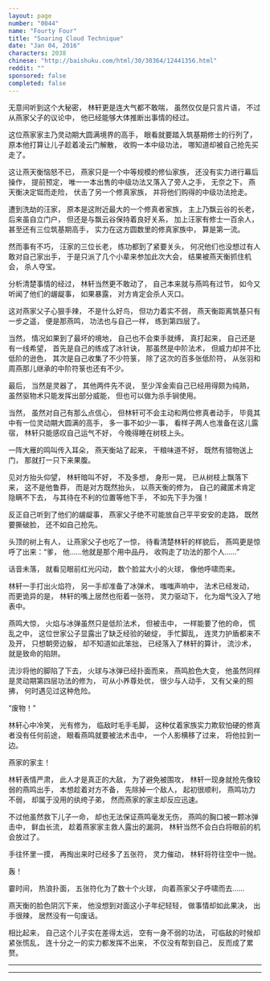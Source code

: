```yaml
---
layout: page
number: "0044"
name: "Fourty Four"
title: "Soaring Cloud Technique"
date: "Jan 04, 2016"
characters: 2038
chinese: "http://baishuku.com/html/30/30364/12441356.html"
reddit: ""
sponsored: false
completed: false
---
```


无意间听到这个大秘密，
林轩更是连大气都不敢喘，
虽然仅仅是只言片语，
不过从燕家父子的议论中，
他已经能够大体推断出事情的经过。

这位燕家家主乃灵动期大圆满境界的高手，
眼看就要踏入筑基期修士的行列了，
原本他打算让儿子趁着凌云门解散，
收购一本中级功法，
哪知道却被自己抢先买走了。

这让燕天衡恼怒不已，
燕家只是一个中等规模的修仙家族，
还没有实力进行幕后操作，
提前预定，
唯一一本出售的中级功法又落入了旁人之手，
无奈之下，
燕天衡决定铤而走险，
伏击了另一个修真家族，
并将他们购得的中级功法抢走。

遭到洗劫的汪家，
原本是这附近最大的一个修真者家族，
主上乃飘云谷的长老，
后来虽自立门户，
但还是与飘云谷保持着良好关系，
加上汪家有修士一百余人，
甚至还有三位筑基期高手，
实力在这方圆数里的修真家族中，
算是第一流。

然而事有不巧，
汪家的三位长老，
练功都到了紧要关头，
何况他们也没想过有人敢对自己家出手，
于是只派了几个小辈来参加此次大会，
结果被燕天衡抓住机会，
杀人夺宝。

分析清楚事情的经过，
林轩当然更不敢动了，
自己本来就与燕鸣有过节，
如今又听闻了他们的龌龊事，
如果暴露，
对方肯定会杀人灭口。

这对燕家父子心狠手辣，
不是什么好鸟，
但功力着实不弱，
燕天衡距离筑基只有一步之遥，
便是那燕鸣，
功法也与自己一样，
练到第四层了。

当然，
情况如果到了最坏的境地，
自己也不会束手就缚，
真打起来，
自己还是有一线希望，
首先是自己的练成了冰针诀，
那虽然是中阶法术，
但威力却并不比低阶的逊色，
其次是自己收集了不少符箓，
除了这次的百多张低阶符，
从张羽和周燕那儿继承的中阶符箓也还有不少。

最后，
当然是灵器了，
其他两件先不说，
至少浑金索自己已经用得颇为纯熟，
虽然驱物术只能发挥出部分威能，
但也可以做为杀手锏使用。

当然，
虽然对自己有那么点信心，
但林轩可不会主动和两位修真者动手，
毕竟其中有一位灵动期大圆满的高手，
多一事不如少一事，
看样子两人也准备在这儿露宿，
林轩只能感叹自己运气不好，
今晚得睡在树枝上头。

一阵大雁的鸣叫传入耳朵，
燕天衡站了起来，
干粮味道不好，
既然有猎物送上门，
那就打一只下来果腹。

见对方抬头仰望，
林轩暗叫不好，
不及多想，
身形一晃，
已从树枝上飘落下来，
这不是他鲁莽，
而是对方既然抬头，
以燕天衡的修为，
自己的藏匿术肯定隐瞒不下去，
与其待在不利的位置等他下手，
不如先下手为强！

反正自己听到了他们的龌龊事，
燕家父子绝不可能放自己平平安安的走路，
既然要撕破脸，
还不如自己抢先。

头顶的树上有人，
让燕家父子也吃了一惊，
待看清楚林轩的样貌后，
燕鸣更是惊呼了出来：“爹，
他……他就是那个用中品丹，
收购走了功法的那个人……”

话音未落，
就看见眼前红光闪动，
数个脸盆大小的火球，
像他呼啸而来。

林轩一手打出火焰符，
另一手却准备了冰弹术，
嗤嗤声响中，
法术已经发动，
而更诡异的是，
林轩的嘴上居然也衔着一张符，
灵力驱动下，
化为烟气没入了地表中。

燕鸣大惊，
火焰与冰弹虽然只是低阶法术，
但被击中，
一样能要了他的命，
慌乱之中，
这位世家公子显露出了缺乏经验的破绽，
手忙脚乱，
连灵力护盾都来不及开，
只想朝旁边躲，
却不知道如此笨拙，
已经落入了林轩的算计，
流沙术，
就是致命的陷阱。

流沙将他的脚陷了下去，
火球与冰弹已经扑面而来，
燕鸣脸色大变，
他虽然同样是灵动期第四层功法的修为，
可从小养尊处优，
很少与人动手，
又有父亲的照拂，
何时遇见过这种危险。

“废物！”

林轩心中冷笑，
光有修为，
临敌时毛手毛脚，
这种仗着家族实力欺软怕硬的修真者没有任何前途，
眼看燕鸣就要被法术击中，
一个人影横移了过来，
将他拉到一边。

燕家的家主！

林轩表情严肃，
此人才是真正的大敌，
为了避免被围攻，
林轩一现身就抢先像较弱的燕鸣出手，
本想趁着对方不备，
先除掉一个敌人，
起初很顺利，
燕鸣功力不弱，
却属于没用的纨绔子弟，
然而燕家的家主却反应迅速。

不过他虽然救下儿子一命，
却也无法保证燕鸣毫发无伤，
燕鸣的胸口被一颗冰弹击中，
鲜血长流，
趁着燕家家主救人露出的漏洞，
林轩当然不会白白将眼前的机会放过了。

手往怀里一摸，
再掏出来时已经多了五张符，
灵力催动，
林轩将符往空中一抛。

轰！

霎时间，
热浪扑面，
五张符化为了数十个火球，
向着燕家父子呼啸而去……

燕天衡的脸色阴沉下来，
他没想到对面这小子年纪轻轻，
做事情却如此果决，
出手很辣，
居然没有一句废话。

相比起来，
自己这个儿子实在差得太远，
空有一身不弱的功法，
可临敌的时候却紧张慌乱，
连十分之一的实力都发挥不出来，
不仅没有帮到自己，
反而成了累赘。

- - -
- - -
